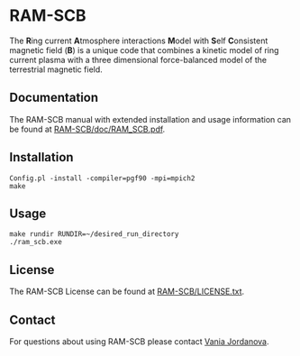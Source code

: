 # RAM-SCB

The **R**ing current **A**tmosphere interactions **M**odel with **S**elf **C**onsistent magnetic field (**B**) is a unique code that combines a kinetic model of ring current plasma with a three dimensional force-balanced model of the terrestrial magnetic field.

## Documentation

The RAM-SCB manual with extended installation and usage information can be found at [RAM-SCB/doc/RAM_SCB.pdf](doc/RAM_SCB.pdf).

## Installation

```
Config.pl -install -compiler=pgf90 -mpi=mpich2
make
````

## Usage

```
make rundir RUNDIR=~/desired_run_directory
./ram_scb.exe
```

## License

The RAM-SCB License can be found at [RAM-SCB/LICENSE.txt](LICENSE.txt).

## Contact

For questions about using RAM-SCB please contact [Vania Jordanova](mailto://vania@lanl.gov).

